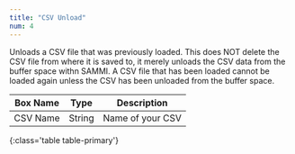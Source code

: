 ```yaml
---
title: "CSV Unload"
num: 4
---
```


Unloads a CSV file that was previously loaded. This does NOT delete the CSV file from where it is saved to, it merely unloads the CSV data from the buffer space withn SAMMI. A CSV file that has been loaded cannot be loaded again unless the CSV has been unloaded from the buffer space.

| Box Name | Type | Description |
|-------|--------|--------
|CSV Name|String|Name of your CSV
{:class='table table-primary'}









